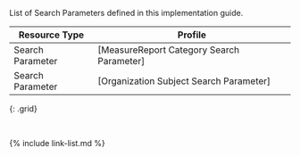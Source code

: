 List of Search Parameters defined in this implementation guide.

|Resource Type|Profile|
|---|---|
|Search Parameter|[MeasureReport Category Search Parameter]
|Search Parameter|[Organization Subject Search Parameter]
{: .grid}


<br />

{% include link-list.md %}
